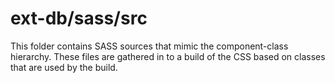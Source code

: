 # ext-db/sass/src

This folder contains SASS sources that mimic the component-class hierarchy. These files
are gathered in to a build of the CSS based on classes that are used by the build.
